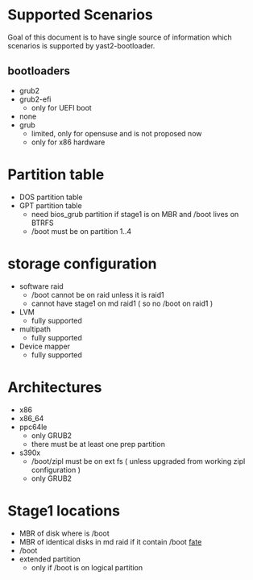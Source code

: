 # Supported Scenarios

Goal of this document is to have single source of information  which scenarios is supported by yast2-bootloader.

## bootloaders

* grub2
* grub2-efi
  * only for UEFI boot
* none
* grub
  * limited, only for opensuse and is not proposed now
  * only for x86 hardware

# Partition table

* DOS partition table
* GPT partition table
  * need bios_grub partition if stage1 is on MBR and /boot lives on BTRFS
  * /boot must be on partition 1..4

# storage configuration

* software raid
  * /boot cannot be on raid unless it is raid1
  * cannot have stage1 on md raid1 ( so no /boot on raid1 )
* LVM
  * fully supported
* multipath
  * fully supported
* Device mapper
  * fully supported

# Architectures

* x86
* x86_64
* ppc64le
  * only GRUB2
  * there must be at least one prep partition
* s390x
  * /boot/zipl must be on ext fs ( unless upgraded from working zipl configuration )
  * only GRUB2

# Stage1 locations

* MBR of disk where is /boot
* MBR of identical disks in md raid if it contain /boot [fate](https://fate.novell.com/316983)
* /boot
* extended partition
  * only if /boot is on logical partition
